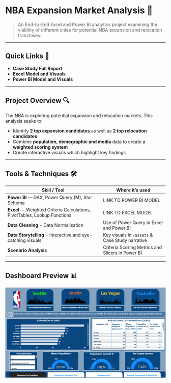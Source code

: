 # NBA Expansion Market Analysis 🏀

> An End-to-End Excel and Power BI analytics project examining the viability of different cities for potential NBA expansion and relocation franchises.

---

## Quick Links 🔗
- **Case Study Full Report**
- **Excel Model and Visuals**
- **Power BI Model and Visuals**

---

## Project Overview 🔍
The NBA is exploring potential expansion and relocation markets. This analysis seeks to:
- Identify **2 top expansion candidates** as well as **2 top relocation candidates** 
- Combine **population, demographic and media** data to create a **weighted scoring system**
- Create interactive visuals which highlight key findings

---

## Tools & Techniques 🛠️ 
| Skill / Tool | Where it’s used |
|--------------|----------------|
| **Power BI** — DAX, Power Query (M), Star Schema | LINK TO POWER BI MODEL
| **Excel** — Weighted Criteria Calculations, PivotTables, Lookup Functions | LINK TO EXCEL MODEL
| **Data Cleaning** - Data Normalisation | Use of Power Query in Excel and Power BI
| **Data Storytelling** - Interactive and eye-catching visuals | Key visuals in `/assets` & Case Study narrative |
| **Scenario Analysis** | Criteria Scoring Metrics and Slicers in Power BI |

---

## Dashboard Preview 📊

![Expansion Cities Slide](https://github.com/SamKelly-bi/NBA-Expansion-Case-Study/blob/main/Power%20BI/Visuals/Expansion%20City%20Candidates%20Slide%20Default.png)
